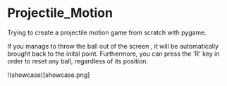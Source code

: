 # Projectile_Motion

Trying to create a projectile motion game from scratch with pygame.

If you manage to throw the ball out of the screen , it will be automatically brought back to the inital point. 
Furthermore, you can press the 'R' key in order to reset any ball, regardless of its position.
 
!(showcase)[showcase.png]